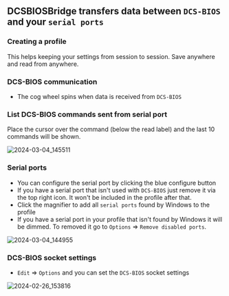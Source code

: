 ## DCSBIOSBridge transfers data between ```DCS-BIOS``` and your ```serial ports```

### Creating a profile
This helps keeping your settings from session to session. Save anywhere and read from anywhere.

### DCS-BIOS communication
* The cog wheel spins when data is received from ```DCS-BIOS```

### List DCS-BIOS commands sent from serial port
Place the cursor over the command (below the read label) and the last 10 commands will be shown.

![2024-03-04_145511](https://github.com/DCS-Skunkworks/DCSBIOSBridge/assets/10453261/8c2779a7-00bb-40a0-880f-3dbcf73e407d)

### Serial ports
* You can configure the serial port by clicking the blue configure button
* If you have a serial port that isn't used with ```DCS-BIOS``` just remove it via the top right icon. It won't be included in the profile after that.
* Click the magnifier to add all ```serial ports``` found by Windows to the profile
* If you have a serial port in your profile that isn't found by Windows it will be dimmed. To removed it go to ```Options``` => ```Remove disabled ports```.

![2024-03-04_144955](https://github.com/DCS-Skunkworks/DCSBIOSBridge/assets/10453261/b22e6f92-0d14-4686-bbb3-011f6dc89b95)

### DCS-BIOS socket settings
* ```Edit``` => ```Options``` and you can set the ```DCS-BIOS``` socket settings

![2024-02-26_153816](https://github.com/DCS-Skunkworks/DCSBIOSDataBroker/assets/10453261/1e52f52b-3f48-470b-9450-2d60ff45c1c9)

